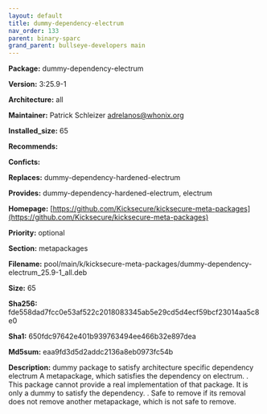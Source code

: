 ```yaml
---
layout: default
title: dummy-dependency-electrum
nav_order: 133
parent: binary-sparc
grand_parent: bullseye-developers main
---
```


**Package:** dummy-dependency-electrum

**Version:** 3:25.9-1

**Architecture:**  all

**Maintainer:**  Patrick Schleizer <adrelanos@whonix.org>

**Installed_size:**  65

**Recommends:**  

**Conficts:**  

**Replaces:**  dummy-dependency-hardened-electrum

**Provides:**  dummy-dependency-hardened-electrum, electrum

**Homepage:**  [https://github.com/Kicksecure/kicksecure-meta-packages](https://github.com/Kicksecure/kicksecure-meta-packages)

**Priority:**  optional

**Section:** metapackages

**Filename:**  pool/main/k/kicksecure-meta-packages/dummy-dependency-electrum_25.9-1_all.deb

**Size:**  65

**Sha256:**  fde558dad7fcc0e53af522c2018083345ab5e29cd5d4ecf59bcf23014aa5c8e0

**Sha1:**  650fdc97642e401b939763494ee466b32e897dea

**Md5sum:**  eaa9fd3d5d2addc2136a8eb0973fc54b

**Description:** dummy package to satisfy architecture specific dependency electrum
 A metapackage, which satisfies the dependency on electrum.
 .
 This package cannot provide a real implementation of that package. It is only
 a dummy to satisfy the dependency.
 .
 Safe to remove if its removal does not remove another metapackage, which is
 not safe to remove.


